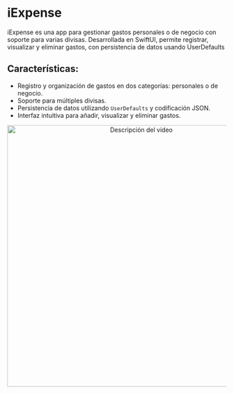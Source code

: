 # iExpense
iExpense es una app para gestionar gastos personales o de negocio con soporte para varias divisas. Desarrollada en SwiftUI, permite registrar, visualizar y eliminar gastos, con persistencia de datos usando UserDefaults

## Características:
- Registro y organización de gastos en dos categorías: personales o de negocio.
- Soporte para múltiples divisas.
- Persistencia de datos utilizando `UserDefaults` y codificación JSON.
- Interfaz intuitiva para añadir, visualizar y eliminar gastos.

<p align="center">
  <img src="![iExpense](https://github.com/user-attachments/assets/bad7f7d1-8cb6-42eb-8284-abb6d3dd156f)
   " alt="Descripción del video" width="600"/>
</p>



